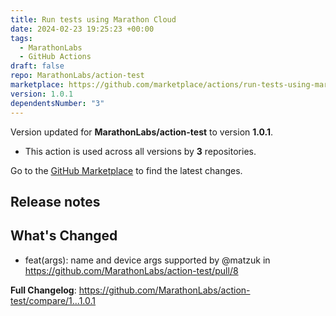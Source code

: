 ```yaml
---
title: Run tests using Marathon Cloud
date: 2024-02-23 19:25:23 +00:00
tags:
  - MarathonLabs
  - GitHub Actions
draft: false
repo: MarathonLabs/action-test
marketplace: https://github.com/marketplace/actions/run-tests-using-marathon-cloud
version: 1.0.1
dependentsNumber: "3"
---
```



Version updated for **MarathonLabs/action-test** to version **1.0.1**.
- This action is used across all versions by **3** repositories.

Go to the [GitHub Marketplace](https://github.com/marketplace/actions/run-tests-using-marathon-cloud) to find the latest changes.

## Release notes

## What's Changed
* feat(args): name and device args supported by @matzuk in https://github.com/MarathonLabs/action-test/pull/8


**Full Changelog**: https://github.com/MarathonLabs/action-test/compare/1...1.0.1
